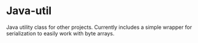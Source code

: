 Java-util
=========

Java utility class for other projects. Currently includes a simple wrapper for serialization to easily work with byte arrays.
